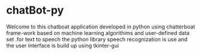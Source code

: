 # chatBot-py
Welcome to this chatboat application developed in python using chatterboat frame-work based on machine learning algorithims and user-defined data set .for text to speech the python library speech recognization is use and the user interface is build up using tkinter-gui  
